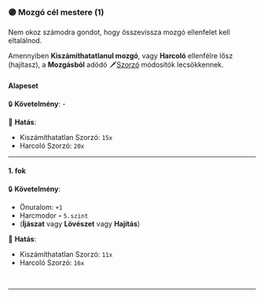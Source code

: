### 🟣 Mozgó cél mestere (1)

Nem okoz számodra gondot, hogy összevissza mozgó ellenfelet kell eltalálnod.

Amennyiben **Kiszámíthatatlanul mozgó**, vagy **Harcoló** ellenfélre lősz (hajítasz), a **Mozgásból** adódó 🗡️[Szorzó](../072_tavharc_ve.md#%EF%B8%8F-szorz%C3%B3) módosítók lecsökkennek.
#### Alapeset

🔒 **Követelmény**: -

🌟 **Hatás**:
- Kiszámíthatatlan Szorzó: `15x`
- Harcoló Szorzó: `20x`

---
#### 1. fok

🔒 **Követelmény**:
- Önuralom: `+1`
- Harcmodor  **-** `5.szint`
- (**Íjászat** vagy **Lövészet** vagy **Hajítás**)

🌟 **Hatás**:
- Kiszámíthatatlan Szorzó: `11x`
- Harcoló Szorzó: `16x`

<br />

---
